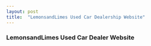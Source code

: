 ```yaml
---
layout: post
title:  "LemonsandLimes Used Car Dealership Website"
---
```


### LemonsandLimes Used Car Dealer Website
